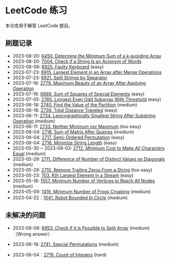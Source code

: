 # LeetCode 练习

本仓库用于解答 LeetCode 题目。

## 刷题记录

- 2023-08-20: [6450. Determine the Minimum Sum of a k-avoiding Array][6450]
- 2023-08-20: [7004. Check if a String Is an Acronym of Words][7004]
- 2023-08-06: [6925. Faulty Keyboard][6925] (easy)
- 2023-07-23: [6915. Largest Element in an Array after Merge Operations][6915]
- 2023-07-23: [6921. Split Strings by Separator][6921]
- 2023-07-16: [2779. Maximum Beauty of an Array After Applying Operation][2779]
- 2023-07-16: [6889. Sum of Squares of Special Elements][6889] (easy)
- 2023-07-05: [2760. Longest Even Odd Subarray With Threshold][2760] (easy)
- 2023-06-18: [2740. Find the Value of the Partition][2740] (medium)
- 2023-06-18: [2739. Total Distance Traveled][2739] (easy)
- 2023-06-11: [2734. Lexicographically Smallest String After Substring Operation][2734] (medium)
- 2023-06-11: [2733. Neither Minimum nor Maximum][2733] (too easy)
- 2023-06-04: [2718. Sum of Matrix After Queries][2718] (medium)
- 2023-06-04: [2717. Semi-Ordered Permutation][2717] (easy)
- 2023-06-04: [2716. Minimize String Length][2716] (easy)
- 2023-05-30 ~ 2023-06-03: [2712. Minimum Cost to Make All Characters Equal][2712] (medium)
- 2023-05-29: [2711. Difference of Number of Distinct Values on Diagonals][2711] (medium)
- 2023-05-29: [2710. Remove Trailing Zeros From a String][2710] (too easy)
- 2023-05-23: [703. Kth Largest Element in a Stream][703] (easy)
- 2023-05-18: [1557. Minimum Number of Vertices to Reach All Nodes][1557] (medium)
- 2023-05-09: [1419. Minimum Number of Frogs Croaking][1419] (medium)
- 2023-04-22：[1041. Robot Bounded In Circle][1041] (medium)

## 未解决的问题

- 2023-08-06: [6953. Check if it is Possible to Split Array][6953] (medium)（Wrong answer）
- 2023-06-18: [2741. Special Permutations][2741] (medium)
- 2023-06-04：[2719. Count of Integers][2719] (hard)

  [6450]: https://leetcode.com/contest/weekly-contest-359/problems/determine-the-minimum-sum-of-a-k-avoiding-array/
  [7004]: https://leetcode.com/contest/weekly-contest-359/problems/check-if-a-string-is-an-acronym-of-words/
  [6953]: https://leetcode.com/contest/weekly-contest-357/problems/check-if-it-is-possible-to-split-array/
  [6925]: https://leetcode.com/contest/weekly-contest-357/problems/faulty-keyboard/
  [6915]: https://leetcode.com/contest/weekly-contest-355/problems/largest-element-in-an-array-after-merge-operations/
  [6921]: https://leetcode.com/contest/weekly-contest-355/problems/split-strings-by-separator/
  [6889]: https://leetcode.com/contest/weekly-contest-354/problems/sum-of-squares-of-special-elements/
  [2779]: https://leetcode.com/contest/weekly-contest-354/problems/maximum-beauty-of-an-array-after-applying-operation/
  [2760]: https://leetcode.com/contest/weekly-contest-352/problems/longest-even-odd-subarray-with-threshold/
  [2741]: https://leetcode.com/contest/weekly-contest-350/problems/special-permutations/
  [2740]: https://leetcode.com/contest/weekly-contest-350/problems/find-the-value-of-the-partition/
  [2739]: https://leetcode.com/contest/weekly-contest-350/problems/total-distance-traveled/
  [2734]: https://leetcode.com/contest/weekly-contest-349/problems/lexicographically-smallest-string-after-substring-operation/
  [2733]: https://leetcode.com/contest/weekly-contest-349/problems/neither-minimum-nor-maximum/
  [2719]: https://leetcode.com/contest/weekly-contest-348/problems/count-of-integers/
  [2718]: https://leetcode.com/contest/weekly-contest-348/problems/sum-of-matrix-after-queries/
  [2717]: https://leetcode.com/contest/weekly-contest-348/problems/semi-ordered-permutation/
  [2716]: https://leetcode.com/contest/weekly-contest-348/problems/minimize-string-length/
  [2712]: https://leetcode.com/contest/weekly-contest-347/problems/minimum-cost-to-make-all-characters-equal/
  [2711]: https://leetcode.com/contest/weekly-contest-347/problems/difference-of-number-of-distinct-values-on-diagonals/
  [2710]: https://leetcode.com/contest/weekly-contest-347/problems/remove-trailing-zeros-from-a-string/
  [703]: https://leetcode.com/problems/kth-largest-element-in-a-stream/
  [1557]: https://leetcode.com/problems/minimum-number-of-vertices-to-reach-all-nodes/
  [1419]: https://leetcode.com/problems/minimum-number-of-frogs-croaking/
  [1041]: https://leetcode.com/problems/robot-bounded-in-circle/
